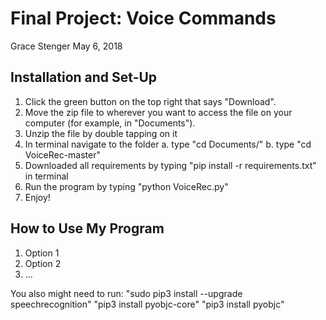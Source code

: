 # Final Project: Voice Commands
Grace Stenger
May 6, 2018

## Installation and Set-Up
1. Click the green button on the top right that says "Download".
2. Move the zip file to wherever you want to access the file on your computer (for example, in "Documents").
3. Unzip the file by double tapping on it
4. In terminal navigate to the folder
	a. type "cd Documents/"
	b. type "cd VoiceRec-master"
5. Downloaded all requirements by typing "pip install -r requirements.txt" in terminal
6. Run the program by typing "python VoiceRec.py"
7. Enjoy!

## How to Use My Program
1. Option 1
2. Option 2
3. ...



You also might need to run:
"sudo pip3 install --upgrade speechrecognition"
"pip3 install pyobjc-core"
"pip3 install pyobjc"